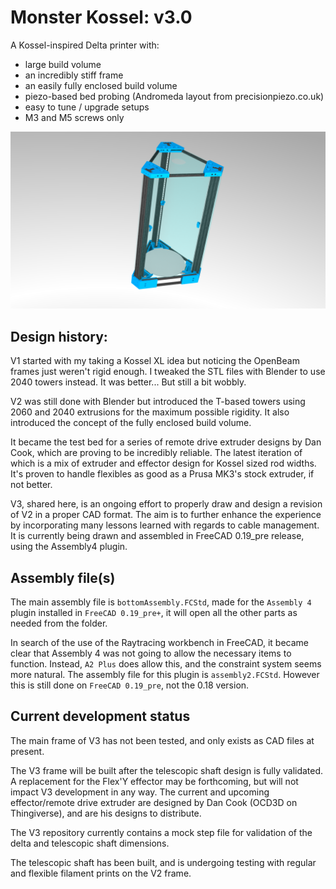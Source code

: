 # Monster Kossel: v3.0

A Kossel-inspired Delta printer with:
* large build volume
* an incredibly stiff frame
* an easily fully enclosed build volume
* piezo-based bed probing (Andromeda layout from precisionpiezo.co.uk)
* easy to tune / upgrade setups
* M3 and M5 screws only

![Monster Kossel](preview.png)

## Design history:

V1 started with my taking a Kossel XL idea but noticing the OpenBeam frames just weren't rigid enough. 
I tweaked the STL files with Blender to use 2040 towers instead. It was better... But still a bit wobbly.

V2 was still done with Blender but introduced the T-based towers using 2060 and 2040 extrusions for the maximum possible rigidity.
It also introduced the concept of the fully enclosed build volume. 

It became the test bed for a series of remote drive extruder designs by Dan Cook, which are proving to be incredibly reliable.
The latest iteration of which is a mix of extruder and effector design for Kossel sized rod widths. 
It's proven to handle flexibles as good as a Prusa MK3's stock extruder, if not better.

V3, shared here, is an ongoing effort to properly draw and design a revision of V2 in a proper CAD format.
The aim is to further enhance the experience by incorporating many lessons learned with regards to cable management.
It is currently being drawn and assembled in FreeCAD 0.19_pre release, using the Assembly4 plugin.

## Assembly file(s)

The main assembly file is `bottomAssembly.FCStd`, made for the `Assembly 4` plugin installed in `FreeCAD 0.19_pre+`, it will open all the other parts as needed from the folder.

In search of the use of the Raytracing workbench in FreeCAD, it became clear that Assembly 4 was not going to allow the necessary items to function. Instead, `A2 Plus` does allow this, and the constraint system seems more natural. The assembly file for this plugin is `assembly2.FCStd`. However this is still done on `FreeCAD 0.19_pre`, not the 0.18 version.


## Current development status

The main frame of V3 has not been tested, and only exists as CAD files at present.

The V3 frame will be built after the telescopic shaft design is fully validated. 
A replacement for the Flex'Y effector may be forthcoming, but will not impact V3 development in any way.
The current and upcoming effector/remote drive extruder are designed by Dan Cook (OCD3D on Thingiverse), and are his designs to distribute.

The V3 repository currently contains a mock step file for validation of the delta and telescopic shaft dimensions.

The telescopic shaft has been built, and is undergoing testing with regular and flexible filament prints on the V2 frame.

